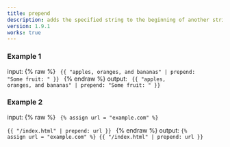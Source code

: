```yaml
---
title: prepend
description: adds the specified string to the beginning of another string.
version: 1.9.1
works: true
---
```

### Example 1
input: {% raw %}
<code>
{{ "apples, oranges, and bananas" | prepend: "Some fruit: " }}
</code>
{% endraw %}
output:
<code>
{{ "apples, oranges, and bananas" | prepend: "Some fruit: " }}
</code>
### Example 2
input: {% raw %}
<code>
{% assign url = "example.com" %}  
{{ "/index.html" | prepend: url }}
</code>
{% endraw %}
output:
<code>{% assign url = "example.com" %}
{{ "/index.html" | prepend: url }}
</code>